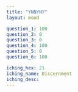 ```yaml
---
title: "YNNYNY"
layout: mood

question_1: 100
question_2: 0
question_3: 0
question_4: 100
question_5: 0
question_6: 100

iching_hex: 21
iching_name: Discernment
iching_desc: 
---
```

